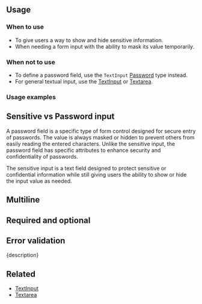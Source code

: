 ## Usage

### When to use

- To give users a way to show and hide sensitive information.
- When needing a form input with the ability to mask its value temporarily.

### When not to use

- To define a password field, use the `TextInput` [Password](/components/form/text-input#password) type instead.
- For general textual input, use the [TextInput](/components/form/text-input) or [Textarea](/components/form/textarea).

### Usage examples


## Sensitive vs Password input

A password field is a specific type of form control designed for secure entry of passwords. The value is always masked or hidden to prevent others from easily reading the entered characters. Unlike the sensitive input, the password field has specific attributes to enhance security and confidentiality of passwords.

The sensitive input is a text field designed to protect sensitive or confidential information while still giving users the ability to show or hide the input value as needed.

## Multiline

## Required and optional

## Error validation

<!-- don’t forget to include real examples and do/don’t blocks, as necessary -->
{description}

## Related

<!-- only include the 2 most similar/related components -->
- [TextInput](/components/form/text-input)
- [Textarea](/components/form/textarea)
